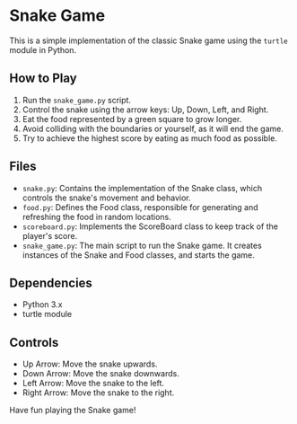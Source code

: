 # Snake Game

This is a simple implementation of the classic Snake game using the `turtle` module in Python.

## How to Play
1. Run the `snake_game.py` script.
2. Control the snake using the arrow keys: Up, Down, Left, and Right.
3. Eat the food represented by a green square to grow longer.
4. Avoid colliding with the boundaries or yourself, as it will end the game.
5. Try to achieve the highest score by eating as much food as possible.

## Files
- `snake.py`: Contains the implementation of the Snake class, which controls the snake's movement and behavior.
- `food.py`: Defines the Food class, responsible for generating and refreshing the food in random locations.
- `scoreboard.py`: Implements the ScoreBoard class to keep track of the player's score.
- `snake_game.py`: The main script to run the Snake game. It creates instances of the Snake and Food classes, and starts the game.

## Dependencies
- Python 3.x
- turtle module

## Controls
- Up Arrow: Move the snake upwards.
- Down Arrow: Move the snake downwards.
- Left Arrow: Move the snake to the left.
- Right Arrow: Move the snake to the right.

Have fun playing the Snake game!
